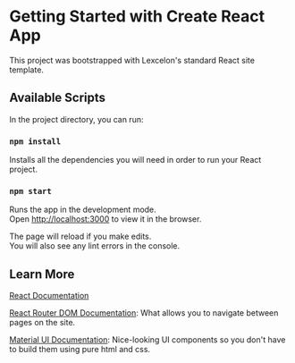 # Getting Started with Create React App

This project was bootstrapped with Lexcelon's standard React site template.

## Available Scripts

In the project directory, you can run:

### `npm install`

Installs all the dependencies you will need in order to run your React project.

### `npm start`

Runs the app in the development mode.\
Open [http://localhost:3000](http://localhost:3000) to view it in the browser.

The page will reload if you make edits.\
You will also see any lint errors in the console.

## Learn More

[React Documentation](https://reactjs.org/)

[React Router DOM Documentation](https://v5.reactrouter.com/web/guides/quick-start): What allows you to navigate between pages on the site.

[Material UI Documentation](https://mui.com/material-ui/getting-started/usage/): Nice-looking UI components so you don't have to build them using pure html and css.
